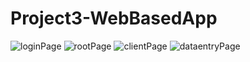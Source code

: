 # Project3-WebBasedApp
![loginPage](https://user-images.githubusercontent.com/89613113/179067770-20f2e06b-3804-43c3-952c-619b392bd73d.png)
![rootPage](https://user-images.githubusercontent.com/89613113/179067771-d1fa94eb-c512-4efb-8663-3a6d7f9047ae.png)
![clientPage](https://user-images.githubusercontent.com/89613113/179067766-8916fa73-c114-4a4e-ad6c-f3bb9e3ff663.png)
![dataentryPage](https://user-images.githubusercontent.com/89613113/179067768-0ea082d1-ae34-482e-9f75-c92248868eb2.png)
